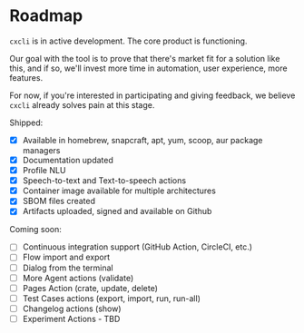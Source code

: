 # Roadmap

`cxcli` is in active development. The core product is functioning.

Our goal with the tool is to prove that there's market fit for a solution like this, and if so, we'll invest more time in automation, user experience, more features.

For now, if you're interested in participating and giving feedback, we believe `cxcli` already solves pain at this stage.

Shipped:

* [x] Available in homebrew, snapcraft, apt, yum, scoop, aur package managers 
* [x] Documentation updated
* [x] Profile NLU
* [x] Speech-to-text and Text-to-speech actions
* [x] Container image available for multiple architectures
* [x] SBOM files created
* [x] Artifacts uploaded, signed and available on Github

Coming soon:

* [ ] Continuous integration support (GitHub Action, CircleCI, etc.)
* [ ] Flow import and export
* [ ] Dialog from the terminal
* [ ] More Agent actions (validate)
* [ ] Pages Action (crate, update, delete)
* [ ] Test Cases actions (export, import, run, run-all)
* [ ] Changelog actions (show)
* [ ] Experiment Actions - TBD
